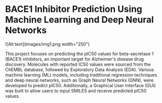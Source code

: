 # BACE1 Inhibitor Prediction Using Machine Learning and Deep Neural Networks

![Alt text](images/img1.png width="250")

This project focuses on predicting the pIC50 values for beta-secretase 1 (BACE1) inhibitors, an important target for Alzheimer's disease drug discovery. Molecules with reported IC50 values were sourced from the ChEMBL database, followed by Exploratory Data Analysis (EDA). Various machine learning (ML) models, including traditional regression techniques and deep neural networks, such as Graph Neural Networks (GNN), were developed to predict pIC50. Additionally, a Graphical User Interface (GUI) was built to allow users to input SMILES and receive predicted pIC50 values.
